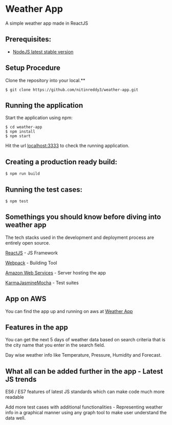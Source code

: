 # Weather App

A simple weather app made in ReactJS

## Prerequisites:
* [NodeJS latest stable version](https://nodejs.org/en/download/)

## Setup Procedure
Clone the repository into your local.**

    $ git clone https://github.com/nitinreddy3/weather-app.git

## Running the application

Start the application using npm:

    $ cd weather-app
    $ npm install
    $ npm start

Hit the url [localhost:3333](http://localhost:3333) to check the running application.

## Creating a production ready build:

    $ npm run build

## Running the test cases:

    $ npm test

## Somethings you should know before diving into weather app

The tech stacks used in the development and deployment process are entirely open source.

[ReactJS](https://facebook.github.io/react/) - JS Framework

[Webpack](https://webpack.github.io/) - Building Tool

[Amazon Web Services](aws.amazon.com) - Server hosting the app

[Karma](https://karma-runner.github.io/1.0/index.html)[Jasmine](https://jasmine.github.io/)[Mocha](https://mochajs.org/) - Test suites


## App on AWS

You can find the app up and running on aws at [Weather App](http://weather-info-app.s3-website.ap-south-1.amazonaws.com/)


## Features in the app

You can get the next 5 days of weather data based on search criteria that is the city name that you enter in the search field.

Day wise weather info like Temperature, Pressure, Humidity and Forecast.


## What all can be added further in the app - Latest JS trends

ES6 / ES7 features of latest JS standards which can make code much more readable

Add more test cases with additional functionalities - Representing weather info in a graphical manner using any graph tool to make user understand the data well.
